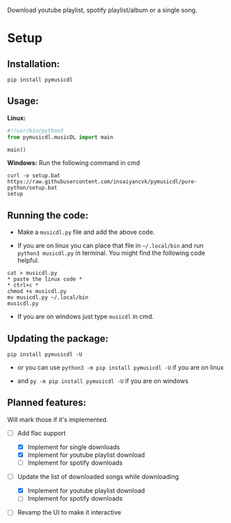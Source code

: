 Download youtube playlist, spotify playlist/album or a single song.

# Setup

## Installation:

```
pip install pymusicdl
```

## Usage:

**Linux:**
```python
#!/usr/bin/python3
from pymusicdl.musicDL import main

main()
```

**Windows:**
Run the following command in cmd
```
curl -o setup.bat https://raw.githubusercontent.com/insaiyancvk/pymusicdl/pure-python/setup.bat
setup
```

## Running the code:

* Make a `musicdl.py` file and add the above code.

* If you are on linux you can place that file in `~/.local/bin` and run `python3 musicdl.py` in terminal. You might find the following code helpful.
```
cat > musicdl.py
* paste the linux code *
* ctrl+c *
chmod +x musicdl.py
mv musicdl.py ~/.local/bin
musicdl.py
```

* If you are on windows just type `musicdl` in cmd.

## Updating the package:
```
pip install pymusicdl -U
```

* or you can use `python3 -m pip install pymusicdl -U` if you are on linux

* and `py -m pip install pymusicdl -U` if you are on windows

## Planned features:
Will mark those if it's implemented.
- [ ] Add flac support
    - [x] Implement for single downloads
    - [x] Implement for youtube playlist download
    - [ ] Implement for spotify downloads
- [ ] Update the list of downloaded songs while downloading
    - [x] Implement for youtube playlist download
    - [ ] Implement for spotify downloads
- [ ] Revamp the UI to make it interactive

